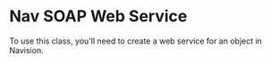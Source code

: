 # Nav SOAP Web Service

To use this class, you'll need to create a web service for an object in Navision.
